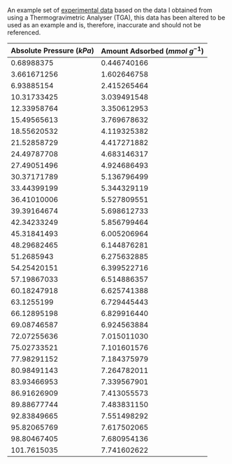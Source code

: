 An example set of [experimental data]() based on the data I obtained from using a Thermogravimetric Analyser (TGA), this data has been altered to be used as an example and is, therefore, inaccurate and should not be referenced.

| Absolute Pressure $(kPa)$ | Amount Adsorbed $(mmol \ g^{-1})$ |
|---|---|
| 0.68988375	| 0.446740166 |
| 3.661671256	| 1.602646758 |
| 6.93885154	| 2.415265464 |
| 10.31733425	| 3.039491548 |
| 12.33958764	| 3.350612953 |
| 15.49565613	| 3.769678632 |
| 18.55620532	| 4.119325382 |
| 21.52858729	| 4.417271882 |
| 24.49787708	| 4.683146317 |
| 27.49051496	| 4.924686493 |
| 30.37171789	| 5.136796499 |
| 33.44399199	| 5.344329119 |
| 36.41010006	| 5.527809551 |
| 39.39164674	| 5.698612733 |
| 42.34233249	| 5.856799464 |
| 45.31841493	| 6.005206964 |
| 48.29682465	| 6.144876281 |
| 51.2685943	| 6.275632885 |
| 54.25420151	| 6.399522716 |
| 57.19867033	| 6.514886357 |
| 60.18247918	| 6.625741388 |
| 63.1255199	| 6.729445443 |
| 66.12895198	| 6.829916440 |
| 69.08746587	| 6.924563884 |
| 72.07255636	| 7.015011030 |
| 75.02733521	| 7.101601576 |
| 77.98291152	| 7.184375979 |
| 80.98491143	| 7.264782011 |
| 83.93466953	| 7.339567901 |
| 86.91626909	| 7.413055573 |
| 89.88677744	| 7.483831150 |
| 92.83849665	| 7.551498292 |
| 95.82065769	| 7.617502065 |
| 98.80467405	| 7.680954136 |
| 101.7615035 |	7.741602622 |



